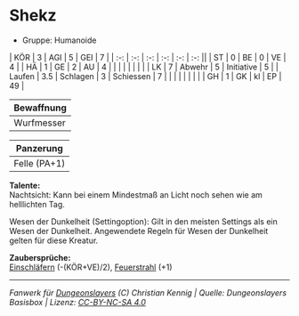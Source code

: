 # Shekz  
- Gruppe: Humanoide  

| KÖR    | 3   | AGI      | 5  | GEI        | 7  |
| :-: | :-: | :-: | :-: | :-: | :-: ||
| ST     | 0   | BE       | 0  | VE         | 4  |
| HÄ     | 1   | GE       | 2  | AU         | 4  |
|        |     |          |    |            |    |
| LK     | 7   | Abwehr   | 5  | Initiative | 5  |
| Laufen | 3.5 | Schlagen | 3  | Schiessen  | 7  |
|        |     |          |    |            |    |
| GH     | 1   | GK       | kl | EP         | 49 |


| Bewaffnung |
| --- |
| Wurfmesser |


| Panzerung |
| --- |
| Felle (PA+1) |


**Talente:**  
Nachtsicht: Kann bei einem Mindestmaß an Licht noch sehen wie am helllichten Tag.

Wesen der Dunkelheit (Settingoption): Gilt in den meisten Settings als ein Wesen der Dunkelheit. Angewendete Regeln für Wesen der Dunkelheit gelten für diese Kreatur.


**Zaubersprüche:**  
[Einschläfern](/grw/zauber/einschlaefern.md) (-(KÖR+VE)/2), [Feuerstrahl](/grw/zauber/feuerstrahl.md) (+1)




___
*Fanwerk für [Dungeonslayers](https://www.dungeonslayers.net/) (C) Christian Kennig | Quelle: Dungeonslayers Basisbox | Lizenz: [CC-BY-NC-SA 4.0](https://creativecommons.org/licenses/by-nc-sa/4.0/deed.de)*